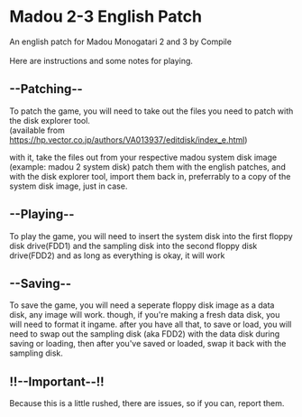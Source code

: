 # Madou 2-3 English Patch
An english patch for Madou Monogatari 2 and 3 by Compile<br>
<br>
Here are instructions and some notes for playing.<br>

## --Patching--<br>
To patch the game, you will need to take out the files you need to patch with the disk explorer tool. 
<br>(available from https://hp.vector.co.jp/authors/VA013937/editdisk/index_e.html)<br>

with it, take the files out from your respective madou system disk image (example: madou 2 system disk)
patch them with the english patches, and with the disk explorer tool, import them back in, preferrably to a copy
of the system disk image, just in case.<br>

## --Playing--<br>
To play the game, you will need to insert the system disk into the first floppy disk drive(FDD1) and the sampling disk
into the second floppy disk drive(FDD2) and as long as everything is okay, it will work<br>

## --Saving--<br>
To save the game, you will need a seperate floppy disk image as a data disk, any image will work.
though, if you're making a fresh data disk, you will need to format it ingame.
after you have all that, to save or load, you will need to swap out the sampling disk (aka FDD2) with the data disk during saving or loading, then
after you've saved or loaded, swap it back with the sampling disk.

## !!--Important--!!<br>
Because this is a little rushed, there are issues, so if you can, report them.
